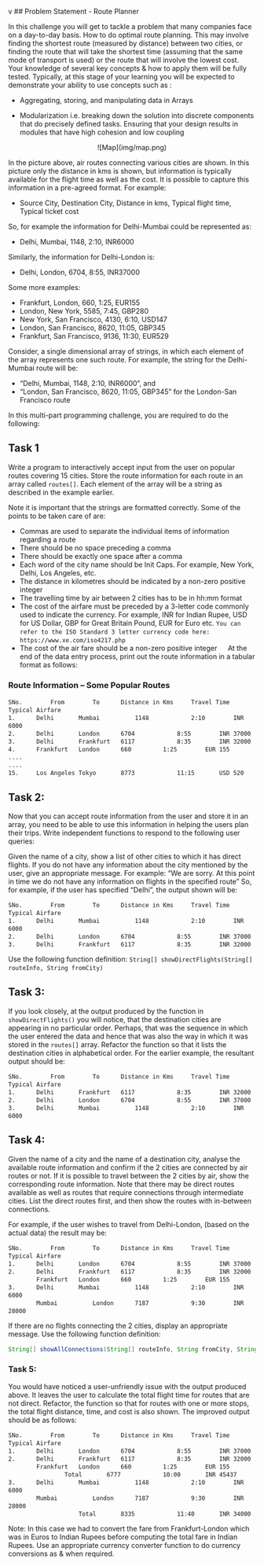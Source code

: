 v ## Problem Statement - Route Planner

In this challenge you will get to tackle a problem that many companies face on a day-to-day basis. How to do optimal route planning. This may involve finding the shortest route (measured by distance) between two cities, or finding the route that will take the shortest time (assuming that the same mode of transport is used) or the route that will involve the lowest cost.
Your knowledge of several key concepts & how to apply them will be fully tested. Typically, at this stage of your learning you will be expected to demonstrate your ability to use concepts such as :
-	Aggregating, storing, and manipulating data in Arrays

-	Modularization i.e. breaking down the solution into discrete components that do precisely defined tasks. Ensuring that your design results in modules that have high cohesion and low coupling


<div align="center">
 ![Map](img/map.png)
</div>

In the picture above, air routes connecting various cities are shown. In this picture only the distance in kms is shown, but information is typically available for the flight time as well as the cost. It is possible to capture this information in a pre-agreed format. For example:
-	Source City, Destination City, Distance in kms, Typical flight time, Typical ticket cost

So, for example the information for Delhi-Mumbai could be represented as:
-	Delhi, Mumbai, 1148, 2:10, INR6000

Similarly, the information for Delhi-London is:
-	Delhi, London, 6704, 8:55, INR37000

Some more examples:
-	Frankfurt, London, 660, 1:25, EUR155
-	London, New York, 5585, 7:45, GBP280
-	New York, San Francisco, 4130, 6:10, USD147
-	London, San Francisco, 8620, 11:05, GBP345
-	Frankfurt, San Francisco, 9136, 11:30, EUR529

Consider, a single dimensional array of strings, in which each element of the array represents one such route. For example, the string for the Delhi-Mumbai route will be: 
-	“Delhi, Mumbai, 1148, 2:10, INR6000”, and
-	“London, San Francisco, 8620, 11:05, GBP345” for the London-San Francisco route

In this multi-part programming challenge, you are required to do the following:


## Task 1 	
Write a program to interactively accept input from the user on popular routes covering 15 cities. Store the route 
information for each route in an array called `routes[]`. Each element of the array will be a string as 
described in the example earlier. 

Note it is important that the strings are formatted correctly. Some of the points to be taken care of are:
- Commas are used to separate the individual items of information regarding a route
- There should be no space preceding a comma
- There should be exactly one space after a comma
- Each word of the city name should be Init Caps. For example, New York, Delhi, Los Angeles, etc.
- The distance in kilometres should be indicated by a non-zero positive integer
- The travelling time by air between 2 cities has to be in hh:mm format
- The cost of the airfare must be preceded by a 3-letter code commonly used to indicate the currency. For 
example, INR for Indian Rupee, USD for US Dollar, GBP for Great Britain Pound, EUR for Euro etc. `You can 
refer to the ISO Standard 3 letter currency code here: https://www.xe.com/iso4217.php`
- The cost of the air fare should be a non-zero positive integer
 
At the end of the data entry process, print out the route information in a tabular format as follows:

### Route Information – Some Popular Routes

```
SNo.		From		To		Distance in Kms		Travel Time	Typical Airfare
1.		Delhi		Mumbai	        1148			2:10		INR 6000
2.		Delhi		London		6704			8:55		INR 37000
3.		Delhi		Frankfurt	6117			8:35		INR 32000
4.		Frankfurt	London		660			1:25		EUR 155
....
....
15.		Los Angeles	Tokyo		8773			11:15		USD 520
```

## Task 2:
	
Now that you can accept route information from the user and store it in an array, you need to be able to 
use this information in helping the users plan their trips. Write independent functions to respond to the 
following user queries:

Given the name of a city, show a list of other cities to which it has direct flights. If you do not have 
any information about the city mentioned by the user, give an appropriate message. For example:
“We are sorry. At this point in time we do not have any information on flights in the specified route”
So, for example, if the user has specified “Delhi”, the output shown will be:

```
SNo.		From		To		Distance in Kms		Travel Time	Typical Airfare
1.		Delhi		Mumbai	        1148			2:10		INR 6000
2.		Delhi		London		6704			8:55		INR 37000
3.		Delhi		Frankfurt	6117			8:35		INR 32000
```

Use the following function definition:
		```String[]	showDirectFlights(String[] routeInfo, String fromCity)```

## Task 3:
If you look closely, at the output produced by the function in `showDirectFlights()` you will notice, 
that the destination cities are appearing in no particular order. Perhaps, that was the sequence in which 
the user entered the data and hence that was also the way in which it was stored in the `routes[]` array.
Refactor the function so that it lists the destination cities in alphabetical order. For the earlier 
example, the resultant output should be:

```
SNo.		From		To		Distance in Kms		Travel Time	Typical Airfare
1.		Delhi		Frankfurt	6117			8:35		INR 32000
2.		Delhi		London		6704			8:55		INR 37000
3.		Delhi		Mumbai	        1148			2:10		INR 6000
```
## Task 4: 
Given the name of a city and the name of a destination city, analyse the available route information 
and confirm if the 2 cities are connected by air routes or not. If it is possible to travel between the 2 
cities by air, show the corresponding route information. Note that there may be direct routes available as 
well as routes that require connections through intermediate cities. List the direct routes first, and then 
show the routes with in-between connections. 

For example, if the user wishes to travel from Delhi-London, (based on the actual data) the result may be:
```
SNo.		From		To		Distance in Kms		Travel Time	Typical Airfare
1.		Delhi		London		6704			8:55		INR 37000
2.		Delhi		Frankfurt	6117			8:35		INR 32000
		Frankfurt	London		660			1:25		EUR 155
3.		Delhi		Mumbai	        1148			2:10		INR 6000
		Mumbai	        London		7187			9:30		INR 28000
```

If there are no flights connecting the 2 cities, display an appropriate message.
Use the following function definition:

```java
String[] showAllConnections(String[] routeInfo, String fromCity, String toCity);
```

### Task 5:
You would have noticed a user-unfriendly issue with the output produced above. It leaves the user to 
calculate the total flight time for routes that are not direct. Refactor, the function so that for routes 
with one or more stops, the total flight distance, time, and cost is also shown. 
The improved output should be as follows:

```
SNo.		From		To		Distance in Kms		Travel Time	Typical Airfare
1.		Delhi		London		6704			8:55		INR 37000
2.		Delhi		Frankfurt	6117			8:35		INR 32000
		Frankfurt	London		660			1:25		EUR 155
				Total		6777			10:00		INR 45437
3.		Delhi		Mumbai	        1148			2:10		INR 6000
		Mumbai	        London		7187			9:30		INR 28000
			        Total		8335			11:40		INR 34000
```
Note: In this case we had to convert the fare from Frankfurt-London which was in Euros to Indian Rupees before computing the total fare in Indian Rupees. Use an appropriate currency converter function to do currency conversions as & when required.

